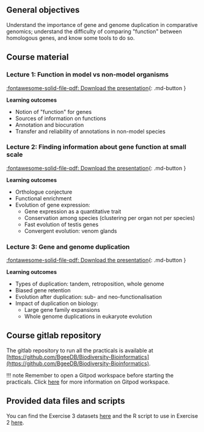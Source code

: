## General objectives

Understand the importance of gene and genome duplication in comparative genomics; understand the difficulty of comparing "function" between homologous genes, and know some tools to do so.

## Course material

### Lecture 1: Function in model vs non-model organisms

[:fontawesome-solid-file-pdf: Download the presentation](../../assets/pdf/day3/course_Marc_ROBINSON-RECHAVI_lecture1.pdf){: .md-button }  <!-- AT. Update path/move presentation into the parts with exercises? -->

**Learning outcomes**

* Notion of "function" for genes
* Sources of information on functions
* Annotation and biocuration
* Transfer and reliability of annotations in non-model species

### Lecture 2: Finding information about gene function at small scale

[:fontawesome-solid-file-pdf: Download the presentation](../../assets/pdf/day3/course_Marc_ROBINSON-RECHAVI_lecture2.pdf){: .md-button }  <!-- AT. Update path/move presentation into the parts with exercises? -->

**Learning outcomes**

* Orthologue conjecture
* Functional enrichment
* Evolution of gene expression:
	* Gene expression as a quantitative trait
	* Conservation among species (clustering per organ not per species)
	* Fast evolution of testis genes
	* Convergent evolution: venom glands

### Lecture 3: Gene and genome duplication

[:fontawesome-solid-file-pdf: Download the presentation](../../assets/pdf/day3/course_Marc_ROBINSON-RECHAVI_lecture3.pdf){: .md-button }  <!-- AT. Update path/move presentation into the parts with exercises? -->

**Learning outcomes**

* Types of duplication: tandem, retroposition, whole genome
* Biased gene retention
* Evolution after duplication: sub- and neo-functionalisation
* Impact of duplication on biology:
	* Large gene family expansions
	* Whole genome duplications in eukaryote evolution

## Course gitlab repository

The gitlab repository to run all the practicals is available at [https://github.com/BgeeDB/Biodiversity-Bioinformatics](https://github.com/BgeeDB/Biodiversity-Bioinformatics).

!!! note
	Remember to open a Gitpod workspace before starting the practicals. Click [here](../../precourse.md#software) for more information on Gitpod workspace.

## Provided data files and scripts

You can find the Exercise 3 datasets [here](https://github.com/BgeeDB/Biodiversity-Bioinformatics/tree/main/data) and the R script to use in Exercise 2 [here](https://github.com/BgeeDB/Biodiversity-Bioinformatics/blob/main/scripts/pca_generation.R).
